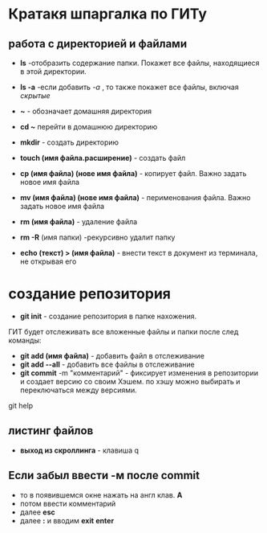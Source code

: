 #  Кратакя шпаргалка по ГИТу

## работа с директорией и файлами


* **ls** -отобразить содержание папки. Покажет все файлы, находящиеся в этой директории.

* **ls -a**   -если добавить *-а* , то также покажет все файлы, включая *скрытые*

* **~** -  обозначает домашняя директория

* **cd ~** перейти в домашнюю директорию

* **mkdir** - создать директорию

* **touch (имя файла.расширение)** - создать файл

* **cp (имя файла) (нове имя файла)** - копирует файл. Важно задать новое имя файла

* **mv (имя файла) (нове имя файла)** - перименования файла. Важно задать новое имя файла

* **rm (имя файла)** - удаление файла

* **rm -R** (имя папки) -рекурсивно удалит папку

* **echo (текст) > (имя файла)** - внести текст в документ из терминала, не открывая его

# создание репозитория
* **git init** - создание репозитория в папке нахожения. 

ГИТ будет отслеживать все вложенные файлы и папки после след команды:
* **git add (имя файла)** - добавить файл в отслеживание
* **git add --all** - добавить  все файлы в отслеживание
* **git commit** -m "комментарий" - фиксирует изменения в репозитории и создает версию со своим Хэшем. по хэшу можно выбирать и переключаться между версиями.

git help

## листинг файлов

- **выход из скроллинга** - клавиша q

## Если забыл ввести **-м** после **commit**
* то в появившемся окне нажать на англ клав. **A**
* потом ввести комментарий
* далее **esc**
* далее **:** и вводим **exit** 
**enter**